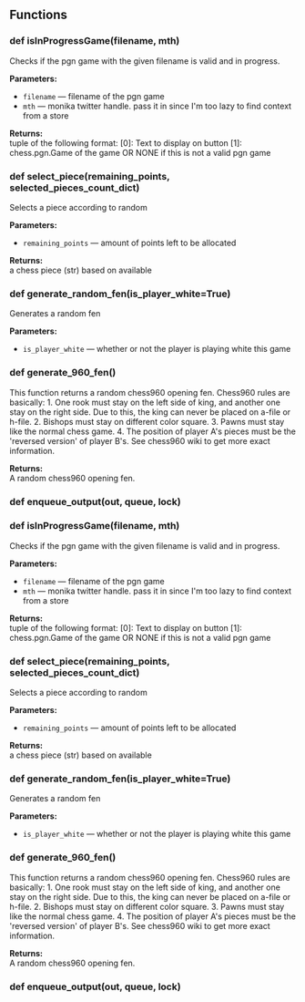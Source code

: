 ## Functions

### def isInProgressGame(filename, mth)

Checks if the pgn game with the given filename is valid and in progress.

**Parameters:**
- `filename` &mdash; filename of the pgn game
- `mth` &mdash; monika twitter handle. pass it in since I'm too lazy to find context from a store


**Returns:**<br>
tuple of the following format: [0]: Text to display on button [1]: chess.pgn.Game of the game OR NONE if this is not a valid pgn game

### def select_piece(remaining_points, selected_pieces_count_dict)

Selects a piece according to random

**Parameters:**
- `remaining_points` &mdash; amount of points left to be allocated


**Returns:**<br>
a chess piece (str) based on available

### def generate_random_fen(is_player_white=True)

Generates a random fen

**Parameters:**
- `is_player_white` &mdash; whether or not the player is playing white this game


### def generate_960_fen()

This function returns a random chess960 opening fen.  Chess960 rules are basically: 1. One rook must stay on the left side of king, and another one stay on the right side. Due to this, the king can never be placed on a-file or h-file. 2. Bishops must stay on different color square. 3. Pawns must stay like the normal chess game. 4. The position of player A's pieces must be the 'reversed version' of player B's. See chess960 wiki to get more exact information.

**Returns:**<br>
A random chess960 opening fen.

### def enqueue_output(out, queue, lock)

### def isInProgressGame(filename, mth)

Checks if the pgn game with the given filename is valid and in progress.

**Parameters:**
- `filename` &mdash; filename of the pgn game
- `mth` &mdash; monika twitter handle. pass it in since I'm too lazy to find context from a store


**Returns:**<br>
tuple of the following format: [0]: Text to display on button [1]: chess.pgn.Game of the game OR NONE if this is not a valid pgn game

### def select_piece(remaining_points, selected_pieces_count_dict)

Selects a piece according to random

**Parameters:**
- `remaining_points` &mdash; amount of points left to be allocated


**Returns:**<br>
a chess piece (str) based on available

### def generate_random_fen(is_player_white=True)

Generates a random fen

**Parameters:**
- `is_player_white` &mdash; whether or not the player is playing white this game


### def generate_960_fen()

This function returns a random chess960 opening fen.  Chess960 rules are basically: 1. One rook must stay on the left side of king, and another one stay on the right side. Due to this, the king can never be placed on a-file or h-file. 2. Bishops must stay on different color square. 3. Pawns must stay like the normal chess game. 4. The position of player A's pieces must be the 'reversed version' of player B's. See chess960 wiki to get more exact information.

**Returns:**<br>
A random chess960 opening fen.

### def enqueue_output(out, queue, lock)

